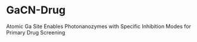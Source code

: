 # GaCN-Drug
Atomic Ga Site Enables Photonanozymes with Specific Inhibition Modes for Primary Drug Screening
